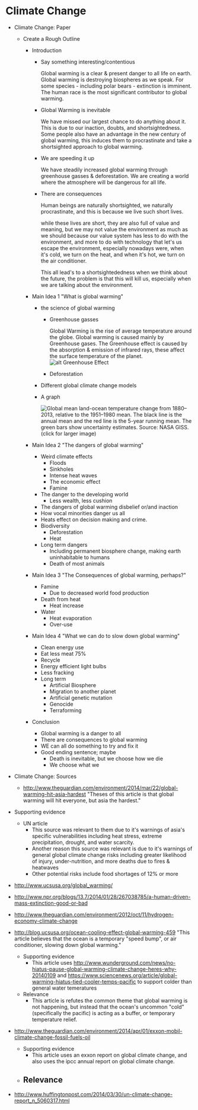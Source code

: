 # Climate Change

- Climate Change: Paper
    - Create a Rough Outline
        - Introduction
            - Say something interesting/contentious

                Global warming is a clear & present danger to all life on earth. Global warming
                is destroying biospheres as we speak. For some species - including polar
                bears - extinction is imminent. The human race is the most significant contributor to
                global warming.

            - Global Warming is inevitable

                We have missed our largest chance to do anything about it. This
                is due to our inaction, doubts, and shortsightedness. Some
                people also have an advantage in the new century of global
                warming, this induces them to procrastinate and take a
                shortsighted approach to global warming.

            - We are speeding it up

                We have steadily increased global warming through greenhouse gasses
                & deforestation. We are creating a world where the atmosphere will be dangerous
                for all life.

            - There are consequences

                Human beings are naturally shortsighted, we naturally
                procrastinate, and this is because we live such short lives.

                while these lives are short, they are also full of value and meaning, but we may not value
                the environment as much as we should because our value
                system has less to do with the environment, and more to do
                with technology that let's us escape the environment, especially
                nowadays were, when it's cold, we turn on the heat, and when
                it's hot, we turn on the air conditioner. 
                
                This all lead's to a shortsightededness when we think about the
                future, the problem is that this will kill us, especially when
                we are talking about the environment.

        - Main Idea 1
        "What is global warming"
            - the science of global warming
                - Greenhouse gasses

                    Global Warming is the rise of average temperature around the globe. Global
                    warming is caused mainly by Greenhouse gases. The Greenhouse effect is caused
                    by the absorption & emission of infrared rays, these affect the surface
                    temperature of the planet.
                    ![alt Greenhouse
                    Effect](http://upload.wikimedia.org/wikipedia/commons/5/58/Greenhouse_Effect.svg
                    "'Greenhouse effect schematic showing energy flows between
                    space, the atmosphere, and Earth's surface. Energy influx
                    and emittance are expressed in watts per square meter
                    (W/m2).'")

                - Deforestation

                    

            - Different global climate change models
            - A graph

                ![Global mean land-ocean temperature change from 1880–2013, relative to the 1951–1980 mean. The black line is the annual mean and the red line is the 5-year running mean. The green bars show uncertainty estimates. Source: NASA GISS. (click for larger image)](http://upload.wikimedia.org/wikipedia/commons/thumb/f/f8/Global_Temperature_Anomaly.svg/320px-Global_Temperature_Anomaly.svg.png)

        - Main Idea 2
        "The dangers of global warming"
            - Weird climate effects
                - Floods
                - Sinkholes
                - Intense heat waves
                - The economic effect
                - Famine
            - The danger to the developing world
                - Less wealth, less cushion
            - The dangers of global warming disbelief or/and inaction
            - How vocal minorities danger us all
            - Heats effect on decision making and crime.
            - Biodiversity
                - Deforestation
                - Heat
            - Long term dangers
                - Including permanent biosphere change, making earth uninhabitable to humans
                - Death of most animals
        - Main Idea 3
        "The Consequences of global warming, perhaps?"
            - Famine
                - Due to decreased world food production
            - Death from heat
                - Heat increase
            - Water
                - Heat evaporation
                - Over-use
        - Main Idea 4
        "What we can do to slow down global warming"
            - Clean energy use
            - Eat less meat 75%
            - Recycle
            - Energy efficient light bulbs
            - Less fracking
            - Long term
                - Artificial Biosphere
                - Migration to another planet
                - Artificial genetic mutation
                - Genocide
                - Terraforming
        - Conclusion
            - Global warming is a danger to all
            - There are consequences to global warming
            - WE can all do something to try and fix it
            - Good ending sentence; maybe
                - Death is inevitable, but we choose how we die
                - We choose what we 
- Climate Change: Sources
    - http://www.theguardian.com/environment/2014/mar/22/global-warming-hit-asia-hardest
        "Theses of this article is that global warming will hit everyone, but
        asia the hardest."

 - Supporting evidence
      - UN article
        - This source was relevant to them due to it's warnings of asia's specific vulnerabilities including heat stress, extreme precipitation, drought, and water scarcity.
        - Another reason this source was relevant is due to it's warnings of general global climate change risks including greater likelihood of injury, under-nutrition, and more deaths due to fires & heatwaves
        - Other potential risks include food shortages of 12% or more
  - http://www.ucsusa.org/global_warming/
  - http://www.npr.org/blogs/13.7/2014/01/28/267038785/a-human-driven-mass-extinction-good-or-bad
  - http://www.theguardian.com/environment/2012/oct/11/hydrogen-economy-climate-change
  - http://blog.ucsusa.org/ocean-cooling-effect-global-warming-459
    "This article believes that the ocean is a temporary "speed bump", or air conditioner, slowing down global warming."
    - Supporting evidence
      - This article uses http://www.wunderground.com/news/no-hiatus-pause-global-warming-climate-change-heres-why-20140109 and https://www.sciencenews.org/article/global-warming-hiatus-tied-cooler-temps-pacific to support colder than general water temeratures
    - Relevance
      - This article is refutes the common theme that global warming is not happening, but instead that the ocean's uncommon "cold" (specifically the pacific) is acting as a buffer, or temporary temperature relief.
  - http://www.theguardian.com/environment/2014/apr/01/exxon-mobil-climate-change-fossil-fuels-oil
    - Supporting evidence
      - This article uses an exxon report on global climate change, and also uses the ipcc annual report on global climate change.
    - Relevance
      - 
  - http://www.huffingtonpost.com/2014/03/30/un-climate-change-report_n_5060317.html
